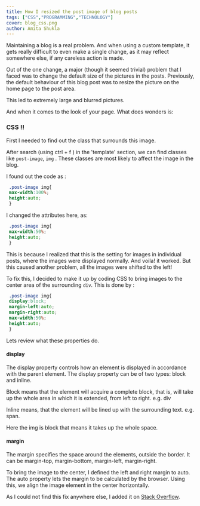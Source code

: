 ```yaml
---
title: How I resized the post image of blog posts
tags: ["CSS","PROGRAMMING","TECHNOLOGY"]
cover: blog_css.png
author: Amita Shukla
---
```



Maintaining a blog is a real problem. And when using a custom template, it gets really difficult to even make a single change, as it may reflect somewhere else, if any careless action is made.

 


Out of the one change, a major (though it seemed trivial) problem that I faced was to change the default size of the pictures in the posts. Previously, the default behaviour of this blog post was to resize the picture on the home page to the post area.

This led to extremely large and blurred pictures.

 


And when it comes to the look of your page. What does wonders is:

### CSS !!

<re-img src="blog_css.png"></re-img>

 
First I needed to find out the class that surrounds this image. 
 
After search (using ctrl + f ) in the 'template' section, we can find classes like `post-image`, `img` . 
These classes are most likely to affect the image in the blog. 
 
I found out the code as : 
 

```css
 .post-image img{
 max-width:100%;
 height:auto;
 }
```
I changed the attributes here, as: 
 

```css
 .post-image img{
 max-width:50%;
 height:auto;
 }
```
 


This is because I realized that this is the setting for images in individual posts, where the images were displayed normally. 
And voila! it worked. 
But this caused another problem, all the images were shifted to the left! 
 
To fix this, I decided to make it up by coding CSS to bring images to the center area of the surrounding `div`. This is done by : 
 

```css
 .post-image img{
 display:block;
 margin-left:auto;
 margin-right:auto;
 max-width:50%;
 height:auto;
 }
```
Lets review what these properties do. 
 


#### display

The display property controls how an element is displayed in accordance with the parent element. The display property can be of two types: block and inline.

 


Block means that the element will acquire a complete block, that is, will take up the whole area in which it is extended, from left to right. e.g. div

Inline means, that the element will be lined up with the surrounding text. e.g. span.

 


Here the img is block that means it takes up the whole space.

 


#### margin

The margin specifies the space around the elements, outside the border. It can be margin-top, margin-bottom, margin-left, margin-right.

To bring the image to the center, I defined the left and right margin to auto. The auto property lets the margin to be calculated by the browser. Using this, we align the image element in the center horizontally.

 


As I could not find this fix anywhere else, I added it on [Stack Overflow](http://stackoverflow.com/a/37643409/3858467).

